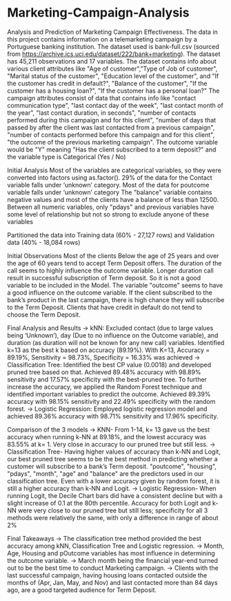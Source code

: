 # Marketing-Campaign-Analysis
Analysis and Prediction of Marketing Campaign Effectiveness.
The data in this project contains information on a telemarketing campaign by a Portuguese banking institution.
The dataset used is bank-full.csv (sourced from https://archive.ics.uci.edu/dataset/222/bank+marketing).
The dataset has 45,211 observations and 17 variables.
The dataset contains info about various client attributes like "Age of customer","Type of Job of customer", "Marital status of the customer", "Education level of the customer", and "If the customer has credit in default?", "Balance of the customer", "If the customer has a housing loan?", "If the customer has a personal loan?"
The campaign attributes consist of data that contains info like "contact communication type", "last contact day of the week", "last contact month of the year", "last contact duration, in seconds", "number of contacts performed during this campaign and for this client", "number of days that passed by after the client was last contacted from a previous campaign", "number of contacts performed before this campaign and for this client", "the outcome of the previous marketing campaign".
The outcome variable would be "Y" meaning "Has the client subscribed to a term deposit?" and the variable type is Categorical (Yes / No)

Initial Analysis
Most of the variables are categorical variables, so they were converted into factors using as.factor().
29% of the data for the Contact variable falls under ‘unknown’ category.
Most of the data for poutcome variable falls under ‘unknown’ category
The "balance" variable contains negative values and most of the clients have a balance of less than 12500.
Between all numeric variables, only "pdays" and previous variables have some level of relationship but not so strong to exclude anyone of these variables

Partitioned the data into Training data (60% - 27,127 rows) 
and Validation data (40% - 18,084 rows)

Initial Observations
Most of the clients Below the age of 25 years and over the age of 60 years tend to accept Term Deposit offers.
The duration of the call seems to highly influence the outcome variable. Longer duration call result in successful subscription of Term deposit. So it is not a good variable to be included in the Model.
The variable "outcome" seems to have a good influence on the outcome variable. If the client subscribed to the bank’s product in the last campaign, there is high chance they will subscribe to the Term Deposit.
Clients that have credit in default do not tend to choose the Term Deposit.


Final Analysis and Results
-> kNN:
    Excluded contact (due to large values being ‘Unknown’), day (Due to no influence on the Outcome variable), and duration (as duration will not be known for any new call) variables.
    Identified k=13 as the best k based on accuracy (89.19%). 
    With K=13, Accuracy = 89.19%, Sensitivity = 98.73%, Specificity = 16.33% was achieved
-> Classification Tree:
    Identified the best CP value (0.0018) and developed pruned tree based on that.
    Achieved 89.48% accuracy with 98.89% sensitivity and 17.57% specificity with the best-pruned tree.
    To further increase the accuracy, we applied the Random Forest technique and identified important variables to predict the outcome.
    Achieved 89.39% accuracy with 98.15% sensitivity and 22.49% specificity with the random forest.
->  Logistic Regression:
    Employed logistic regression model and achieved 89.36% accuracy with 98.71% sensitivity and 17.96% specificity.

Comparison of the 3 models
   -> KNN-               From 1-14, k= 13 gave us the best accuracy when running k-NN at 89.18%, and the lowest accuracy was 83.55% at k= 1. Very close in accuracy to our pruned tree but still less.
   -> Classification Tree- Having higher values of accuracy than k-NN and Logit, our best pruned tree seems to be the best method in predicting whether a customer will subscribe to a bank’s Term deposit. 
                        "poutcome", "housing", "pdays", "month", "age" and "balance" are the predictors used in our classification tree.
                         Even with a lower accuracy given by random forest, it is still a higher accuracy than k-NN and Logit.
   -> Logistic Regression- When running Logit, the Decile Chart bars did have a consistent decline but with a slight increase of 0.1 at the 80th percentile.
                        Accuracy for both Logit and k-NN were very close to our pruned tree but still less; specificity for all 3 methods were relatively the same, with only a 
                        difference in range of about 2%
                    
Final Takeaways
-> The classification tree method provided the best accuracy among kNN, Classification Tree and Logistic regression.
-> Month, Age, Housing and pOutcome variables has most influence in determining the outcome variable.
-> March month being the financial year-end turned out to be the best time to conduct Marketing campaign.
-> Clients with the last successful campaign, having housing loans contacted outside the months of (Apr, Jan, May, and Nov) and last contacted more than 84 days ago, are a good targeted audience for Term Deposit.



